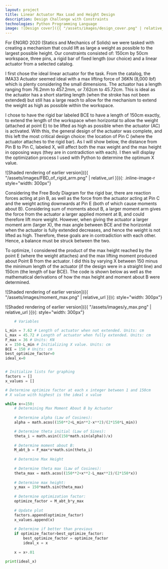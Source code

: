```yaml
---
layout: project
title: Linear Actuator Max Load and Height Design
description: Design Challenge with Constraints
technologies: Python Programming Language
image: ![Design cover]({{ "/assets/images/design_cover.png" | relative_url }}){: style="width: 300px"}
---
```


For ENGRD 2020 (Statics and Mechanics of Solids) we were tasked with creating a mechanism that could lift as large a weight as possible to the largest possible height. Our constraints consisted of: 150cm by 50cm workspace, three pins, a rigid bar of fixed length (our choice) and a linear actuator from a selected catalog. 

I first chose the ideal linear actuator for the task. From the catalog, the IMA33 Actuator seemed ideal with a max lifting force of 36KN (8,000 lbf) which is plenty considering the small dimensions. The actuator has a length ranging from 76.2mm to 457.2mm, or 7.62cm to 45.72cm. This is ideal as the actuator has a short starting length (when the stroke has not been extended) but still has a large reach to allow for the mechanism to extend the weight as high as possible within the workspace.

I chose to have the rigid bar labeled BCE to have a length of 150cm exactly, to extend the length of the workspace when horizontal to allow the weight (attached at point E) to be lifted as high as possible when the actuator (AC) is activated. With this, the general design of the actuator was complete, and this left the most critical design choice: the location of Pin C (where the actuator attaches to the rigid bar). As I will show below, the distance from Pin B to Pin C, labeled X, will affect both the max weight and the max height in opposing ways (they are in contradiction with each). I then will display the optimization process I used with Python to determine the optimum X value. 

![Shaded rendering of earlier version]({{ "/assets/images/FBD_of_rigid_arm.png" | relative_url }}){: .inline-image-r style="width: 300px"}

Considering the Free Body Diagram for the rigid bar, there are reaction forces acting at pin B, as well as the force from the actuator acting at Pin C and the weight acting downwards at Pin E (both of which cause moments about B). Considering sum of moments about B, a larger moment arm gives the force from the actuator a larger applied moment at B, and could therefore lift more weight. However, when giving the actuator a larger moment arm (larger X), the max angle between BCE and the horizontal when the actuator is fully extended decreases, and hence the weight is not lifted as high. Therefore, these goals are in contradiction with each other. Hence, a balance must be struck between the two. 

To optimize, I considered the product of the max height reached by the point E (where the weight attaches) and the max lifting moment produced about Point B from the actuator. I did this by varying X between 150 minus the minimum length of the actuator (if the design were in a straight line) and 150cm (the length of bar BCE). The code is shown below as well as the mathematical derivations of how the max height and moment about B were determined.

![Shaded rendering of earlier version]({{ "/assets/images/moment_max.png" | relative_url }}){: style="width: 300px"}

![Shaded rendering of earlier version]({{ "/assets/images/y_max.png" | relative_url }}){: style="width: 300px"}


```python
    # Variables

L_min = 7.62 # Length of actuator when not extended. Units: cm
L_max = 45.72 # Length of actuator when fully extended. Units: cm
F_max = 36 # Units: KN
x = 150-L_min # Initializing X value. Units: cm
BCE = 150 # Units: cm
best_optimize_factor=0
ideal_x=0


# Initialize lists for graphing
factors = []
x_values = []

# Determine optimize factor at each x integer between 1 and 150cm
# X value with highest is the ideal x value

while x<=150: 
    # Determining Max Moment About B by Actuator
    
    # Determine alpha (Law of Cosines):
    alpha = math.acos((150**2+L_min**2-x**2)/(2*150*L_min))

    # Determine theta initial (Law of Sines):
    theta_i = math.asin((150*math.sin(alpha))/x)
   
    # Determine moment about B:
    M_abt_b = F_max*x*math.sin(theta_i)
    
    # Determine Max Height
    
    # Determine theta max (Law of Cosines):
    theta_max = math.acos((150**2+x**2-L_max**2)/(2*150*x))
    
    # Determine max height:
    y_max = 150*math.sin(theta_max)
    
    # Determine optimization factor:
    optimize_factor = M_abt_b*y_max
    
    # Update plot
    factors.append(optimize_factor)
    x_values.append(x)
    
    # Determine if better than previous
    if optimize_factor>best_optimize_factor:
        best_optimize_factor = optimize_factor
        ideal_x = x
    
    x = x+.01
    
print(ideal_x)
```